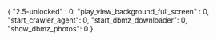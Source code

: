 {
  "2.5-unlocked" : 0,
  "play_view_background_full_screen" : 0,
  "start_crawler_agent": 0,
  "start_dbmz_downloader": 0,
  "show_dbmz_photos": 0
}
